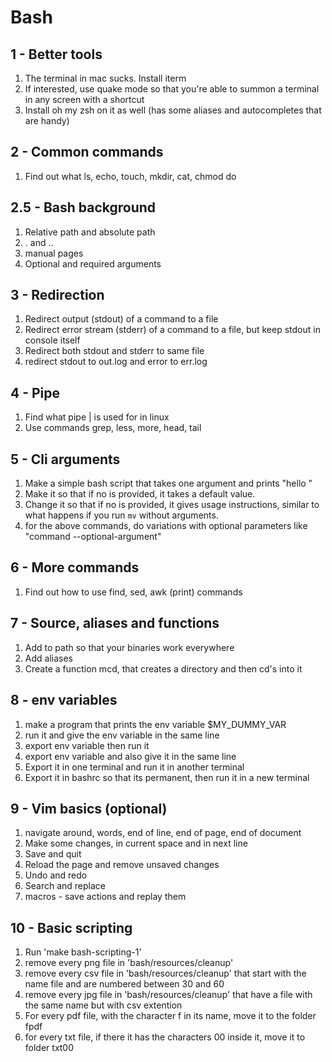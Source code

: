 # Bash

## 1 - Better tools

1. The terminal in mac sucks. Install iterm
2. If interested, use quake mode so that you're able to summon a terminal in any screen with a shortcut
3. Install oh my zsh on it as well (has some aliases and autocompletes that are handy)

## 2 - Common commands

1. Find out what ls, echo, touch, mkdir, cat, chmod do

## 2.5 - Bash background

1. Relative path and absolute path
2. . and ..
3. manual pages 
4. Optional and required arguments

## 3 - Redirection

1. Redirect output (stdout) of a command to a file
2. Redirect error stream (stderr) of a command to a file, but keep stdout in console itself
3. Redirect both stdout and stderr to same file
4. redirect stdout to out.log and error to err.log

## 4 - Pipe

1. Find what pipe | is used for in linux
2. Use commands grep, less, more, head, tail

## 5 - Cli arguments

1. Make a simple bash script that takes one argument and prints "hello <argument>"
2. Make it so that if no <argument> is provided, it takes a default value.
2. Change it so that if no <argument> is provided, it gives usage instructions, similar to what happens if you run `mv` without arguments.
3. for the above commands, do variations with optional parameters like "command --optional-argument" 

## 6 - More commands

1. Find out how to use find, sed, awk (print) commands 

## 7 - Source, aliases and functions

1. Add to path so that your binaries work everywhere
2. Add aliases
3. Create a function mcd, that creates a directory and then cd's into it


## 8 - env variables

1. make a program that prints the env variable $MY_DUMMY_VAR
2. run it and give the env variable in the same line
3. export env variable then run it
4. export env variable and also give it in the same line
5. Export it in one terminal and run it in another terminal
6. Export it in bashrc so that its permanent, then run it in a new terminal

## 9 - Vim basics (optional)

1. navigate around, words, end of line, end of page, end of document
2. Make some changes, in current space and in next line
3. Save and quit
4. Reload the page and remove unsaved changes
5. Undo and redo
6. Search and replace
7. macros - save actions and replay them

## 10 - Basic scripting
1. Run 'make bash-scripting-1' 
2. remove every png file in 'bash/resources/cleanup' 
3. remove every csv file in 'bash/resources/cleanup' that start with the name file and are numbered between 30 and 60
4. remove every jpg file in 'bash/resources/cleanup' that have a file with the same name but with csv extention
5. For every pdf file, with the character f in its name, move it to the folder fpdf
6. for every txt file, if there it has the characters 00 inside it, move it to folder txt00

